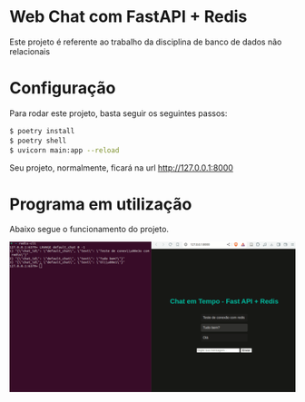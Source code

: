 # Web Chat com FastAPI + Redis
Este projeto é referente ao trabalho da disciplina de banco de dados não relacionais

# Configuração
Para rodar este projeto, basta seguir os seguintes passos:


```bash
$ poetry install
$ poetry shell
$ uvicorn main:app --reload
```

Seu projeto, normalmente, ficará na url [http://127.0.0.1:8000 ](http://127.0.0.1:8000 )

# Programa em utilização
Abaixo segue o funcionamento do projeto.

![projeto](funcionamento.gif)

